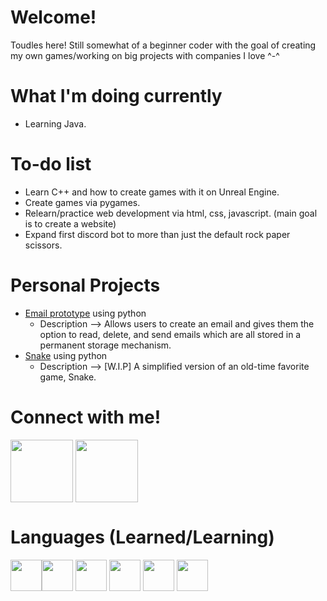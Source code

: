 # Welcome!
Toudles here! Still somewhat of a beginner coder with the goal of creating my own games/working on big projects with companies I love ^-^

# What I'm doing currently
- Learning Java.

# To-do list
- Learn C++ and how to create games with it on Unreal Engine.
- Create games via pygames.
- Relearn/practice web development via html, css, javascript. (main goal is to create a website)
- Expand first discord bot to more than just the default rock paper scissors.

# Personal Projects
- [Email prototype](https://github.com/Toudles/e-mail-prototype) using python
    - Description --> Allows users to create an email and gives them the option to read, delete, and send emails which are all stored in a permanent storage mechanism.
- [Snake](https://github.com/Toudles/Snake) using python
    - Description --> [W.I.P] A simplified version of an old-time favorite game, Snake.
 
# Connect with me! 
<a href="[URL_REDIRECT](https://twitter.com/Touie_)" target="blank"><img align="center" src="https://about.twitter.com/content/dam/about-twitter/x/brand-toolkit/logo-black.png.twimg.1920.png?raw=true" height="100" /></a>
<a href="[URL_REDIRECT](https://www.linkedin.com/in/andrew-park-a3556b23b/)" target="blank"><img align="center" src="https://icon-library.com/images/linkedin-icon-resume/linkedin-icon-resume-0.jpg?raw=true" height="100" /></a>

# Languages (Learned/Learning)
<img src="https://cdn4.iconfinder.com/data/icons/logos-and-brands/512/267_Python_logo-512.png" height="50"><img src="https://cdn-icons-png.flaticon.com/512/5968/5968282.png" height="50">
<img src="https://upload.wikimedia.org/wikipedia/commons/thumb/1/18/ISO_C%2B%2B_Logo.svg/1822px-ISO_C%2B%2B_Logo.svg.png" height="50">
<img src="https://cdn-icons-png.flaticon.com/512/919/919827.png" height="50">
<img src="https://cdn.iconscout.com/icon/free/png-256/free-javascript-2038874-1720087.png" height="50">
<img src="https://cdn-icons-png.flaticon.com/512/5968/5968242.png" height="50">
